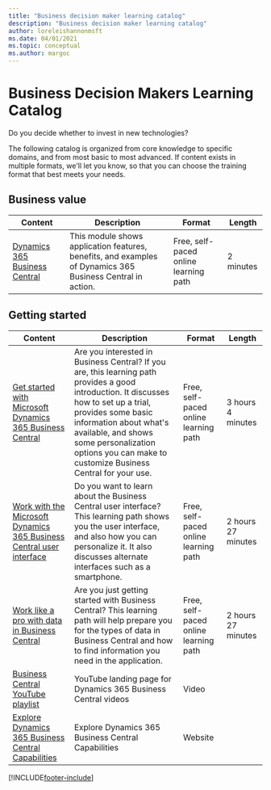 ```yaml
---
title: "Business decision maker learning catalog"
description: "Business decision maker learning catalog"
author: loreleishannonmsft
ms.date: 04/01/2021
ms.topic: conceptual
ms.author: margoc
---
```


# Business Decision Makers Learning Catalog

Do you decide whether to invest in new technologies?

The following catalog is organized from core knowledge to specific domains, and from most basic to most advanced. If content exists in multiple formats, we'll let you know, so that you can choose the training format that best meets your needs.  

## Business value<a name="busvalue"></a>

| Content                                                                 | Description                                                                                                | Format                                | Length     |
|----------------------------------------------------------------------------------------------------------------|------------------------------------------------------------------------------------------------------------|---------------------------------------|------------|
| [Dynamics 365 Business Central](/training/modules/dynamics-365-business-central/) | This module shows application features, benefits, and examples of Dynamics 365 Business Central in action. | Free, self-paced online learning path | 2 minutes |

## Getting started<a name="get-started"></a>

| Content                                                                                                                             | Description                                                                                                                                                                                                                                                                                      | Format                                | Length             |
|------------------------------------------------------------------------------------------------------------------------------------------------------------------------------|--------------------------------------------------------------------------------------------------------------------------------------------------------------------------------------------------------------------------------------------------------------------------------------------------|---------------------------------------|--------------------|
| [Get started with Microsoft Dynamics 365 Business Central](/training/paths/get-started-dynamics-365-business-central/)                          | Are you interested in Business Central? If you are, this learning path provides a good introduction. It discusses how to set up a trial, provides some basic information about what's available, and shows some personalization options you can make to customize Business Central for your use. | Free, self-paced online learning path | 3 hours 4 minutes  |
| [Work with the Microsoft Dynamics 365 Business Central user interface](/training/paths/work-with-user-interface-dynamics-365-business-central/) | Do you want to learn about the Business Central user interface? This learning path shows you the user interface, and also how you can personalize it. It also discusses alternate interfaces such as a smartphone.                                                                               | Free, self-paced online learning path | 2 hours 27 minutes |
| [Work like a pro with data in Business Central](/training/paths/work-pro-data-dynamics-365-business-central)                                    | Are you just getting started with Business Central? This learning path will help prepare you for the types of data in Business Central and how to find information you need in the application.                                                                                                  | Free, self-paced online learning path | 2 hours 27 minutes |
| [Business Central YouTube playlist](https://www.youtube.com/playlist?list=PLcakwueIHoT-wVFPKUtmxlqcG1kJ0oqq4)                                                                | YouTube landing page for Dynamics 365 Business Central videos                                                                                                                                                                                                                                    | Video                                 |                    |
| [Explore Dynamics 365 Business Central Capabilities](https://dynamics.microsoft.com/business-central/capabilities/)                                                    | Explore Dynamics 365 Business Central Capabilities                                                                                                                                                                                                                                               | Website                               |                    |


[!INCLUDE[footer-include](../includes/footer-banner.md)]
